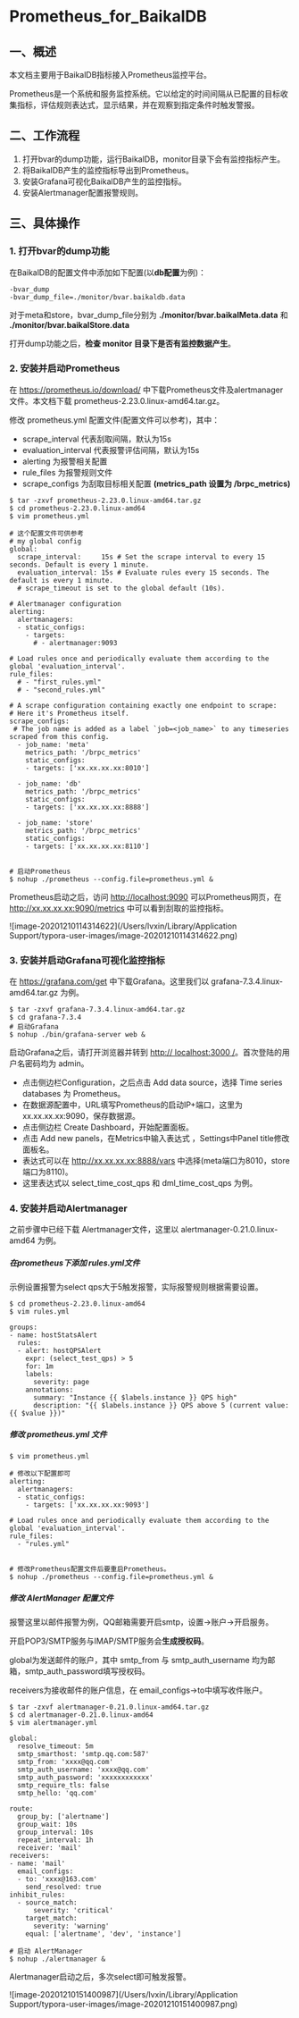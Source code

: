 # Prometheus_for_BaikalDB
## 一、概述

本文档主要用于BaikalDB指标接入Prometheus监控平台。

Prometheus是一个系统和服务监控系统。它以给定的时间间隔从已配置的目标收集指标，评估规则表达式，显示结果，并在观察到指定条件时触发警报。

## 二、工作流程

1. 打开bvar的dump功能，运行BaikalDB，monitor目录下会有监控指标产生。
2. 将BaikalDB产生的监控指标导出到Prometheus。
3. 安装Grafana可视化BaikalDB产生的监控指标。
4. 安装Alertmanager配置报警规则。

## 三、具体操作

### 1. 打开bvar的dump功能

在BaikalDB的配置文件中添加如下配置(以**db配置**为例)：

```
-bvar_dump
-bvar_dump_file=./monitor/bvar.baikaldb.data
```

对于meta和store，bvar_dump_file分别为 **./monitor/bvar.baikalMeta.data** 和 **./monitor/bvar.baikalStore.data**

打开dump功能之后，**检查 monitor 目录下是否有监控数据产生**。

### 2. 安装并启动Prometheus

在 https://prometheus.io/download/ 中下载Prometheus文件及alertmanager文件。本文档下载 prometheus-2.23.0.linux-amd64.tar.gz。

修改 prometheus.yml 配置文件(配置文件可以参考)，其中：

* scrape_interval 代表刮取间隔，默认为15s
* evaluation_interval 代表报警评估间隔，默认为15s
* alerting 为报警相关配置
*  rule_files 为报警规则文件
* scrape_configs 为刮取目标相关配置 **(metrics_path 设置为 /brpc_metrics)**

```
$ tar -zxvf prometheus-2.23.0.linux-amd64.tar.gz
$ cd prometheus-2.23.0.linux-amd64
$ vim prometheus.yml

# 这个配置文件可供参考
# my global config
global:
  scrape_interval:     15s # Set the scrape interval to every 15 seconds. Default is every 1 minute.
  evaluation_interval: 15s # Evaluate rules every 15 seconds. The default is every 1 minute.
  # scrape_timeout is set to the global default (10s).

# Alertmanager configuration
alerting:
  alertmanagers:
  - static_configs:
    - targets:
      # - alertmanager:9093

# Load rules once and periodically evaluate them according to the global 'evaluation_interval'.
rule_files:
  # - "first_rules.yml"
  # - "second_rules.yml"

# A scrape configuration containing exactly one endpoint to scrape:
# Here it's Prometheus itself.
scrape_configs:
 # The job name is added as a label `job=<job_name>` to any timeseries scraped from this config.
  - job_name: 'meta'
    metrics_path: '/brpc_metrics'
    static_configs:
    - targets: ['xx.xx.xx.xx:8010']
    
  - job_name: 'db'
    metrics_path: '/brpc_metrics'
    static_configs:
    - targets: ['xx.xx.xx.xx:8888']

  - job_name: 'store'
    metrics_path: '/brpc_metrics'
    static_configs:
    - targets: ['xx.xx.xx.xx:8110']


# 启动Prometheus
$ nohup ./prometheus --config.file=prometheus.yml &
```

Prometheus启动之后，访问 [http://localhost:9090](http://localhost:9090) 可以Prometheus网页，在 http://xx.xx.xx.xx:9090/metrics 中可以看到刮取的监控指标。

![image-20201210114314622](/Users/lvxin/Library/Application Support/typora-user-images/image-20201210114314622.png)

### 3. 安装并启动Grafana可视化监控指标

在 https://grafana.com/get 中下载Grafana。这里我们以 grafana-7.3.4.linux-amd64.tar.gz 为例。

```
$ tar -zxvf grafana-7.3.4.linux-amd64.tar.gz
$ cd grafana-7.3.4
# 启动Grafana
$ nohup ./bin/grafana-server web &
```

启动Grafana之后，请打开浏览器并转到 [http:// localhost:3000 /](http://localhost:3000/)。首次登陆的用户名密码均为 admin。

* 点击侧边栏Configuration，之后点击 Add data source，选择 Time series databases 为 Prometheus。
* 在数据源配置中，URL填写Prometheus的启动IP+端口，这里为 xx.xx.xx.xx:9090，保存数据源。
* 点击侧边栏 Create Dashboard，开始配置面板。
* 点击 Add new panels，在Metrics中输入表达式 ，Settings中Panel title修改面板名。
* 表达式可以在 http://xx.xx.xx.xx:8888/vars 中选择(meta端口为8010，store端口为8110)。
* 这里表达式以 select_time_cost_qps 和 dml_time_cost_qps 为例。

### 4. 安装并启动Alertmanager

之前步骤中已经下载 Alertmanager文件，这里以 alertmanager-0.21.0.linux-amd64 为例。

##### 在prometheus下添加 rules.yml文件

示例设置报警为select qps大于5触发报警，实际报警规则根据需要设置。

```
$ cd prometheus-2.23.0.linux-amd64
$ vim rules.yml

groups:
- name: hostStatsAlert
  rules:
  - alert: hostQPSAlert
    expr: (select_test_qps) > 5
    for: 1m
    labels:
      severity: page
    annotations:
      summary: "Instance {{ $labels.instance }} QPS high"
      description: "{{ $labels.instance }} QPS above 5 (current value: {{ $value }})"
```

##### 修改 prometheus.yml 文件

```
$ vim prometheus.yml

# 修改以下配置即可
alerting:
  alertmanagers:
  - static_configs:
    - targets: ['xx.xx.xx.xx:9093']

# Load rules once and periodically evaluate them according to the global 'evaluation_interval'.
rule_files:
  - "rules.yml"


# 修改Prometheus配置文件后要重启Prometheus。
$ nohup ./prometheus --config.file=prometheus.yml &
```

##### 修改 AlertManager 配置文件

报警这里以邮件报警为例，QQ邮箱需要开启smtp，设置->账户->开启服务。

开启POP3/SMTP服务与IMAP/SMTP服务会**生成授权码**。

global为发送邮件的账户，其中 smtp_from 与 smtp_auth_username 均为邮箱，smtp_auth_password填写授权码。

receivers为接收邮件的账户信息，在 email_configs->to中填写收件账户。

```
$ tar -zxvf alertmanager-0.21.0.linux-amd64.tar.gz
$ cd alertmanager-0.21.0.linux-amd64
$ vim alertmanager.yml

global:
  resolve_timeout: 5m
  smtp_smarthost: 'smtp.qq.com:587'
  smtp_from: 'xxxx@qq.com'
  smtp_auth_username: 'xxxx@qq.com'
  smtp_auth_password: 'xxxxxxxxxxxx'
  smtp_require_tls: false
  smtp_hello: 'qq.com'

route:
  group_by: ['alertname']
  group_wait: 10s
  group_interval: 10s
  repeat_interval: 1h
  receiver: 'mail'
receivers:
- name: 'mail'
  email_configs:
  - to: 'xxxx@163.com'
    send_resolved: true
inhibit_rules:
  - source_match:
      severity: 'critical'
    target_match:
      severity: 'warning'
    equal: ['alertname', 'dev', 'instance']
    
# 启动 AlertManager
$ nohup ./alertmanager &
```

Alertmanager启动之后，多次select即可触发报警。

![image-20201210151400987](/Users/lvxin/Library/Application Support/typora-user-images/image-20201210151400987.png)


